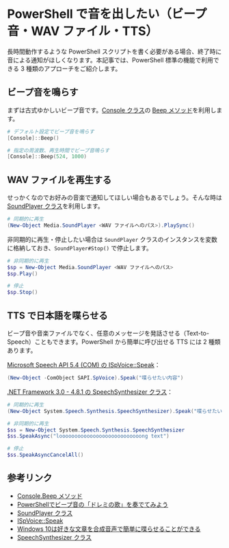 # PowerShell で音を出したい（ビープ音・WAV ファイル・TTS）

長時間動作するような PowerShell スクリプトを書く必要がある場合、終了時に音による通知がほしくなります。本記事では、PowerShell 標準の機能で利用できる 3 種類のアプローチをご紹介します。

## ビープ音を鳴らす

まずは古式ゆかしいビープ音です。[Console クラス](https://learn.microsoft.com/ja-jp/dotnet/api/system.console?view=net-7.0)の [Beep メソッド](https://learn.microsoft.com/ja-jp/dotnet/api/system.console.beep?view=net-7.0)を利用します。

```powershell
# デフォルト設定でビープ音を鳴らす
[Console]::Beep()

# 指定の周波数、再生時間でビープ音鳴らす
[Console]::Beep(524, 1000)
```

## WAV ファイルを再生する

せっかくなのでお好みの音楽で通知してほしい場合もあるでしょう。そんな時は [SoundPlayer クラス](https://learn.microsoft.com/ja-jp/dotnet/api/system.media.soundplayer?view=dotnet-plat-ext-7.0)を利用します。

```powershell
# 同期的に再生
(New-Object Media.SoundPlayer <WAV ファイルへのパス>).PlaySync()
```

非同期的に再生・停止したい場合は `SoundPlayer` クラスのインスタンスを変数に格納しておき、`SoundPlayer#Stop()` で停止します。

```powershell
# 非同期的に再生
$sp = New-Object Media.SoundPlayer <WAV ファイルへのパス>
$sp.Play()

# 停止
$sp.Stop()
```

## TTS で日本語を喋らせる

ビープ音や音楽ファイルでなく、任意のメッセージを発話させる（Text-to-Speech）こともできます。PowerShell から簡単に呼び出せる TTS には 2 種類あります。

[Microsoft Speech API 5.4 (COM) の ISpVoice::Speak](https://learn.microsoft.com/en-us/previous-versions/windows/desktop/ee125024(v=vs.85))：

```powershell
(New-Object -ComObject SAPI.SpVoice).Speak("喋らせたい内容")
```

[.NET Framework 3.0 - 4.8.1 の SpeechSynthesizer クラス](https://learn.microsoft.com/ja-jp/dotnet/api/system.speech.synthesis.speechsynthesizer)：

```powershell
# 同期的に再生
(New-Object System.Speech.Synthesis.SpeechSynthesizer).Speak("喋らせたい内容")

# 非同期的に再生
$ss = New-Object System.Speech.Synthesis.SpeechSynthesizer
$ss.SpeakAsync("looooooooooooooooooooooooooong text")

# 停止
$ss.SpeakAsyncCancelAll()
```

## 参考リンク

* [Console.Beep メソッド](https://learn.microsoft.com/ja-jp/dotnet/api/system.console.beep?view=net-7.0)
* [PowerShellでビープ音の「ドレミの歌」を奏でてみよう](https://tech.guitarrapc.com/entry/2013/02/05/000226)
* [SoundPlayer クラス](https://learn.microsoft.com/ja-jp/dotnet/api/system.media.soundplayer?view=dotnet-plat-ext-7.0)
* [ISpVoice::Speak](https://learn.microsoft.com/en-us/previous-versions/windows/desktop/ee125024(v=vs.85))
* [Windows 10は好きな文章を合成音声で簡単に喋らせることができる](https://ascii.jp/elem/000/004/055/4055975/)
* [SpeechSynthesizer クラス](https://learn.microsoft.com/ja-jp/dotnet/api/system.speech.synthesis.speechsynthesizer)

